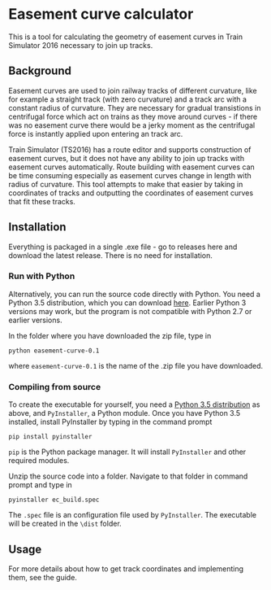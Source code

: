 # Easement curve calculator

This is a tool for calculating the geometry of easement curves in Train Simulator 2016 necessary to join up tracks.

## Background

Easement curves are used to join railway tracks of different curvature, like for example a straight track (with zero curvature) and a track arc with a constant radius of curvature. They are necessary for gradual transistions in centrifugal force which act on trains as they move around curves - if there was no easement curve there would be a jerky moment as the centrifugal force is instantly applied upon entering an track arc.

Train Simulator (TS2016) has a route editor and supports construction of easement curves, but it does not have any ability to join up tracks with easement curves automatically. Route building with easement curves can be time consuming especially as easement curves change in length with radius of curvature. This tool attempts to make that easier by taking in coordinates of tracks and outputting the coordinates of easement curves that fit these tracks.

## Installation

Everything is packaged in a single .exe file - go to releases here and download the latest release. There is no need for installation.

### Run with Python

Alternatively, you can run the source code directly with Python. You need a Python 3.5 distribution, which you can download [here](https://www.python.org/downloads/). Earlier Python 3 versions may work, but the program is not compatible with Python 2.7 or earlier versions.

In the folder where you have downloaded the zip file, type in
```
python easement-curve-0.1
```
where `easement-curve-0.1` is the name of the .zip file you have downloaded.

### Compiling from source

To create the executable for yourself, you need a [Python 3.5 distribution](https://www.python.org/downloads/) as above, and `PyInstaller`, a Python module. Once you have Python 3.5 installed, install PyInstaller by typing in the command prompt
```
pip install pyinstaller
```
`pip` is the Python package manager. It will install `PyInstaller` and other required modules.

Unzip the source code into a folder. Navigate to that folder in command prompt and type in
```
pyinstaller ec_build.spec
```
The `.spec` file is an configuration file used by `PyInstaller`. The executable will be created in the `\dist` folder.

## Usage

For more details about how to get track coordinates and implementing them, see the guide.